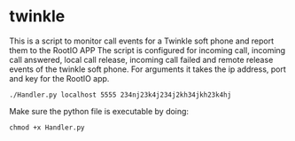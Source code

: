 # twinkle
This is a script to monitor call events for a Twinkle soft phone and report them to the RootIO APP
The script is configured for incoming call, incoming call answered, local call release, incoming call failed and remote release events of the twinkle soft phone. 
For arguments it takes the ip address, port and key for the RootIO app. 

```
./Handler.py localhost 5555 234nj23k4j234j2kh34jkh23k4hj
```

Make sure the python file is executable by doing: 

```
chmod +x Handler.py
```

